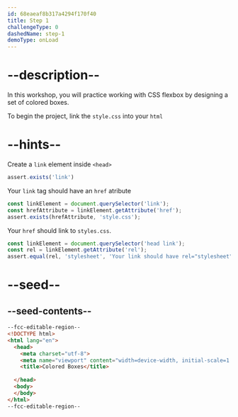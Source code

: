```yaml
---
id: 68eaeaf8b317a4294f170f40
title: Step 1
challengeType: 0
dashedName: step-1
demoType: onLoad
---
```


# --description--

In this workshop, you will practice working with CSS flexbox by designing a set of colored boxes.  

To begin the project, link the `style.css` into your `html` 

# --hints--

Create a `link` element inside `<head>`

```js
assert.exists('link')
```

Your `link` tag should have an `href` atribute

```js
const linkElement = document.querySelector('link');
const hrefAttribute = linkElement.getAttribute('href');
assert.exists(hrefAttribute, 'style.css');
```

Your `href` should link to `styles.css`.

```js
const linkElement = document.querySelector('head link');
const rel = linkElement.getAttribute('rel');
assert.equal(rel, 'stylesheet', 'Your link should have rel="stylesheet"');
```

# --seed--

## --seed-contents--

```html
--fcc-editable-region--
<!DOCTYPE html>
<html lang="en">
  <head>
    <meta charset="utf-8">
    <meta name="viewport" content="width=device-width, initial-scale=1.0">
    <title>Colored Boxes</title>
    
  </head>
  <body>
  </body>
</html>
--fcc-editable-region--
```
